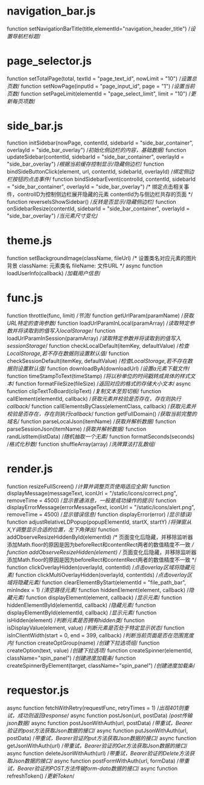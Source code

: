 # navigation_bar.js

function setNavigationBarTitle(title,elementId="navigation_header_title")
    /*设置导航栏标题*/


# page_selector.js

function setTotalPage(total, textId = "page_text_id", nowLimit = "10")
    /*设置总页数*/
function setNowPage(inputId = "page_input_id", page = "1")
    /*设置当前页数*/
function setPageLimit(elementId = "page_select_limit", limit = "10")
    /*更新每页项数*/

# side_bar.js

function initSidebar(nowPage, contentId, sidebarId = "side_bar_container", overlayId = "side_bar_overlay")
    /*初始化侧边栏的内容，基础数据*/
function updateSidebar(contentId, sidebarId = "side_bar_container", overlayId = "side_bar_overlay")
    /*根据当前缓存控制显示/隐藏侧边栏*/
function bindSideButtonClick(element, url, contentId, sidebarId, overlayId)
    /*绑定侧边栏按钮的点击事件*/
function bindSidebarEvent(controlId, contentId, sidebarId = "side_bar_container", overlayId = "side_bar_overlay")
    /*
        绑定点击相关事件，controlID为控制侧边栏展开隐藏的元素
        contentId为与侧边栏共存的页面
    */
function reverseIsShowSidebar()
    /*反转是否显示/隐藏侧边栏*/
function onSidebarResize(contentId, sidebarId = "side_bar_container", overlayId = "side_bar_overlay")
    /*当元素尺寸变化*/

# theme.js

function setBackgroundImage(className, fileUrl)
    /*
    设置类名对应元素的图片背景
    className: 元素类名
    fileName: 文件URL
    */
async function loadUserInfo(callback)
    /*加载用户信息*/

# func.js

function throttle(func, limit)
    /*节流*/
function getUrlParam(paramName)
    /*获取URL特定的查询参数*/
function loadUrlParamInLocal(paramArray)
    /*读取特定参数并将读取到的值写入localStorage*/
function loadUrlParamInSession(paramArray)
    /*读取特定参数并将读取到的值写入sessionStorage*/
function checkLocalDefault(itemKey, defaultValue)
    /*检查LocalStorage,若不存在数据则设置默认值*/
function checkSessionDefault(itemKey, defaultValue)
    /*检查LocalStorage,若不存在数据则设置默认值*/
function downloadByA(downloadUrl)
    /*设置a元素下载文件*/
function timeStampToText(timeStamp)
    /*将以秒单位的时间戳转成具体的样式文本*/
function formatFileSize(fileSize)
    /*返回对应的格式的存储大小文本*/
async function clipTextToBoard(clipText)
    /*复制文本至剪切板*/
function callElement(elementId, callback)
    /*获取元素并校验是否存在，存在则执行callback*/
function callElementsByClass(elementClass, callback)
    /*获取元素并校验是否存在，存在则执行callback*/
function getFullDomain()
    /*获取当前完整的域名*/
function parseLocalJson(itemName)
    /*获取并解析数据*/
function parseSessionJson(itemName)
    /*获取并解析数据*/
function randListItem(listData)
    /*随机抽取一个无素*/
function formatSeconds(seconds)
    /*格式化秒数*/
function shuffleArray(array)
    /*洗牌算法打乱数组*/

# render.js
function resizeFullScreen()
    /*计算并调整页页使用适应全屏*/
function displayMessage(messageText, iconUrl = "/static/icons/correct.png", removeTime = 4500)
    /*显示普通消息，一般是成功操作的提示*/
function displayErrorMessage(errorMessageText, iconUrl = "/static/icons/alert.png", removeTime = 4500)
    /*显示错误信息*/
function displayError(error)
    /*显示错误*/
function adjustRelativeLDPopup(popupElementId, startX, startY)
    /*将弹窗从X,Y调整显示合适的位置，左下角弹出*/
function addObserveResizeHiddenById(elementId)
    /*
        页面变化后隐藏，并移除监听器
        添加Math.floor的原因是因为beforeRect和contentRect两者的数值精度不一致
    */
function addObserveResizeHidden(element)
    /*
        页面变化后隐藏，并移除监听器
        添加Math.floor的原因是因为beforeRect和contentRect两者的数值精度不一致
    */
function clickOverlayHidden(overlayId, contentId)
    /*点击overlay区域将隐藏元素*/
function clickMultiOverlayHidden(overlayId, contentIds)
    /*点击overlay区域将隐藏元素*/
function clearElementByStart(elementId = "file_path_bar", minIndex = 1)
    /*清空路径元素*/
function hiddenElement(element, callback)
    /*隐藏元素*/
function displayElement(element, callback)
    /*显示元素*/
function hiddenElementById(elementId, callback)
    /*隐藏元素*/
function displayElementById(elementId, callback)
    /*显示元素*/
function isHidden(element)
    /*判断元素是否拥有hidden类*/
function isDisplayValue(element, value)
    /*判断元素是否处于特定显示状态*/
function isInClientWidth(start = 0, end = 399, callback)
    /*判断当前页面是否在范围宽度内*/
function createOptGroup(name)
    /*创建下拉选项组*/
function createOption(text, value)
    /*创建下拉选项*/
function createSpinner(elementId, className="spin_panel")
    /*创建进度加载条*/
function createSpinnerByElement(target, className="spin_panel")
    /*创建进度加载条*/

# requestor.js

async function fetchWithRetry(requestFunc, retryTimes = 1)
    /*出现401则重试，成功则返回response*/
async function postJson(url, postData)
    /*post传输json数据*/
async function postJsonWithAuth(url, postData)
    /*带重试，Bearer验证的post方法获取Json数据的接口*/
async function putJsonWithAuth(url, postData)
    /*带重试，Bearer验证的put方法获取Json数据的接口*/
async function getJsonWithAuth(url)
    /*带重试，Bearer验证的Get方法获取Json数据的接口*/
async function deleteJsonWithAuth(url)
    /*带重试，Bearer验证的Delete方法获取Json数据的接口*/
async function postFormWithAuth(url, formData)
    /*带重试，Bearer验证的POST方法传输form-data数据的接口*/
async function refreshToken()
    /*更新Token*/